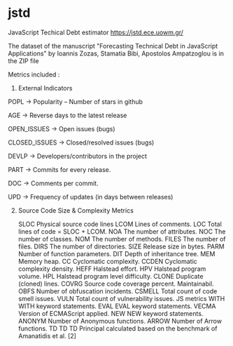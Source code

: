 # jstd
JavaScript Techical Debt estimator
https://jstd.ece.uowm.gr/

The dataset of the manuscript "Forecasting Technical Debt in JavaScript Applications" by Ioannis Zozas, Stamatia Bibi, Apostolos Ampatzoglou is in the ZIP file

Metrics included :

1. External Indicators

POPL -> Popularity – Number of stars in github

AGE -> Reverse days to the latest release

OPEN_ISSUES -> Open issues (bugs)

CLOSED_ISSUES -> Closed/resolved issues (bugs)

DEVLP -> Developers/contributors in the project

PART -> Commits for every release.

DOC -> Comments per commit.

UPD -> Frequency of updates (in days between releases)

2. Source Code Size & Complexity Metrics

	SLOC	Physical source code lines
	LCOM	Lines of comments.
	LOC	Total lines of code = SLOC + LCOM.
	NOA	The number of attributes.
	NOC	The number of classes.
	NOM	The number of methods.
	FILES	The number of files.
	DIRS	The number of directories.
	SIZE	Release size in bytes.
	PARM	Number of function parameters.
	DIT	Depth of inheritance tree.
	MEM	Memory heap.
	CC	Cyclomatic complexity.
	CCDEN	Cyclomatic complexity density.
	HEFF	Halstead effort.
	HPV	Halstead program volume.
	HPL	Halstead program level difficulty.
	CLONE	Duplicate (cloned) lines.
	COVRG	Source code coverage percent.
Maintainabil.	OBFS	Number of obfuscation incidents.
	CSMELL	Total count of code smell issues.
	VULN	Total count of vulnerability issues.
JS metrics	WITH	WITH keyword statements.
	EVAL	EVAL keyword statements.
	VECMA	Version of ECMAScript applied.
	NEW	NEW keyword statements.
	ANONYM	Number of Anonymous functions.
	ARROW	Number of Arrow functions.
TD 	TD	TD Principal calculated based 
on the benchmark of
Amanatidis et al. [2]

